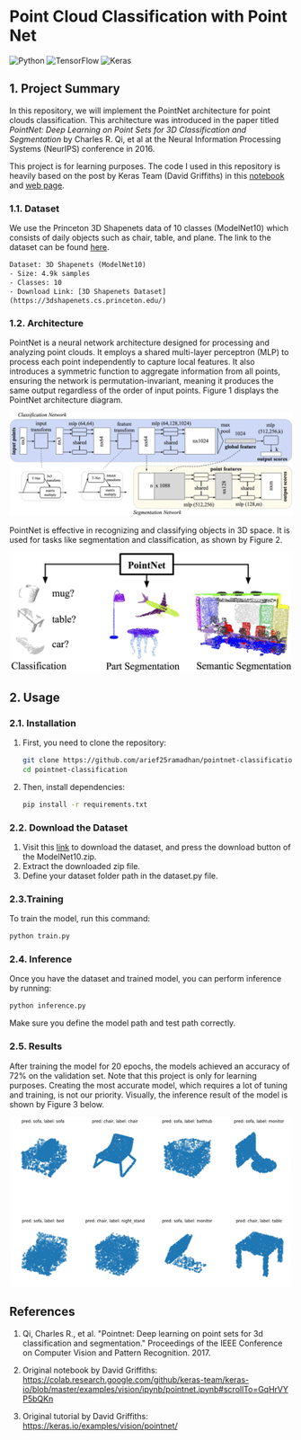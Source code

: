 # Point Cloud Classification with Point Net

![Python](https://img.shields.io/badge/Python-3776AB?style=for-the-badge&logo=python&logoColor=white)
![TensorFlow](https://img.shields.io/badge/TensorFlow-%23FF6F00.svg?style=for-the-badge&logo=TensorFlow&logoColor=white)
![Keras](https://img.shields.io/badge/Keras-%23D00000.svg?style=for-the-badge&logo=Keras&logoColor=white)

## 1. Project Summary

In this repository, we will implement the PointNet architecture for point clouds classification. This architecture was introduced in the paper titled <em>PointNet: Deep Learning on Point Sets for 3D Classification and Segmentation</em> by Charles R. Qi, et al at the Neural Information Processing Systems (NeurIPS) conference in 2016.

This project is for learning purposes. The code I used in this repository is heavily based on the post by Keras Team (David Griffiths) in this [notebook](https://colab.research.google.com/github/keras-team/keras-io/blob/master/examples/vision/ipynb/pointnet.ipynb#scrollTo=GqHrVYP5bQKn) and [web page](https://keras.io/examples/vision/pointnet/).

### 1.1. Dataset

We use the Princeton 3D Shapenets data of 10 classes (ModelNet10) which consists of daily objects such as chair, table, and plane. The link to the dataset can be found [here](https://3dshapenets.cs.princeton.edu/).

```plaintext
Dataset: 3D Shapenets (ModelNet10)
- Size: 4.9k samples
- Classes: 10
- Download Link: [3D Shapenets Dataset](https://3dshapenets.cs.princeton.edu/)
```

### 1.2. Architecture

PointNet is a neural network architecture designed for processing and analyzing point clouds. It employs a shared multi-layer perceptron (MLP) to process each point independently to capture local features. It also introduces a symmetric function to aggregate information from all points, ensuring the network is permutation-invariant, meaning it produces the same output regardless of the order of input points. Figure 1 displays the PointNet architecture diagram.

<p align="center">
  <img src="assets/pointnet.jpg" width="600" title="hover text">
</p>

PointNet is effective in recognizing and classifying objects in 3D space. It is used for tasks like segmentation and classification, as shown by Figure 2.

<p align="center">
  <img src="assets/teaser.jpg" width="500" title="hover text">
</p>


## 2. Usage

### 2.1. Installation

1. First, you need to clone the repository:

    ```bash
    git clone https://github.com/arief25ramadhan/pointnet-classification.git
    cd pointnet-classification
    ```

2. Then, install dependencies:

    ```bash
    pip install -r requirements.txt
    ```

### 2.2. Download the Dataset

1. Visit this [link](https://3dshapenets.cs.princeton.edu/) to download the dataset, and press the download button of the ModelNet10.zip. 
2. Extract the downloaded zip file.
3. Define your dataset folder path in the dataset.py file.

### 2.3.Training

To train the model, run this command:

```bash
python train.py
```

### 2.4. Inference

Once you have the dataset and trained model, you can perform inference by running:

```bash
python inference.py
```

Make sure you define the model path and test path correctly.

### 2.5. Results

After training the model for 20 epochs, the models achieved an accuracy of 72% on the validation set. Note that this project is only for learning purposes. Creating the most accurate model, which requires a lot of tuning and training, is not our priority. Visually, the inference result of the model is shown by Figure 3 below. 

<p align="center">
  <img src="assets/results.png" width="500" title="hover text">
</p>



## References

1. Qi, Charles R., et al. "Pointnet: Deep learning on point sets for 3d classification and segmentation." Proceedings of the IEEE Conference on Computer Vision and Pattern Recognition. 2017.

2. Original notebook by David Griffiths: https://colab.research.google.com/github/keras-team/keras-io/blob/master/examples/vision/ipynb/pointnet.ipynb#scrollTo=GqHrVYP5bQKn

3. Original tutorial by David Griffiths: https://keras.io/examples/vision/pointnet/